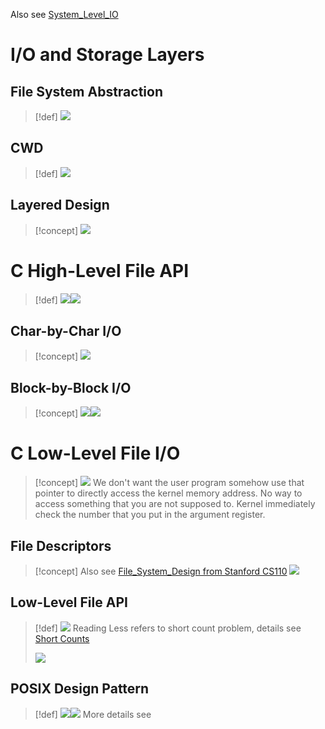 Also see [System_Level_IO](../../Machine_Structures/8_Linking_OS_Processes/System_Level_IO.md)
# I/O and Storage Layers
## File System Abstraction
> [!def]
> ![](2_Files_IOs.assets/image-20240229171219347.png)




## CWD
> [!def]
> ![](2_Files_IOs.assets/image-20240229171225014.png)




## Layered Design
> [!concept]
> ![](2_Files_IOs.assets/image-20240229171243454.png)



# C High-Level File API
> [!def]
> ![](2_Files_IOs.assets/image-20240229171357642.png)![](2_Files_IOs.assets/image-20240229171416742.png)



## Char-by-Char I/O
> [!concept]
> ![](2_Files_IOs.assets/image-20240229171447122.png)


## Block-by-Block I/O
> [!concept]
> ![](2_Files_IOs.assets/image-20240229171507969.png)![](2_Files_IOs.assets/image-20240229171524136.png)



# C Low-Level File I/O
> [!concept]
> ![](2_Files_IOs.assets/image-20240229171559114.png)
> We don't want the user program somehow use that pointer to directly access the kernel memory address. No way to access something that you are not supposed to. Kernel immediately check the number that you put in the argument register.
> 
> 


## File Descriptors
> [!concept]
> Also see [File_System_Design from Stanford CS110](../6_Filesystem/Unix_V6_File_Systems/File_System_Design.md)
> ![](2_Files_IOs.assets/image-20240229172756710.png)


## Low-Level File API
> [!def]
> ![](2_Files_IOs.assets/image-20240229173213518.png)
> Reading Less refers to short count problem, details see [Short Counts](../../Machine_Structures/8_Linking_OS_Processes/System_Level_IO.md#Short%20Counts)
> 
> ![](2_Files_IOs.assets/image-20240229173742103.png)




## POSIX Design Pattern
> [!def]
> ![](2_Files_IOs.assets/image-20240229173917964.png)![](2_Files_IOs.assets/image-20240229173924452.png)
> More details see 


